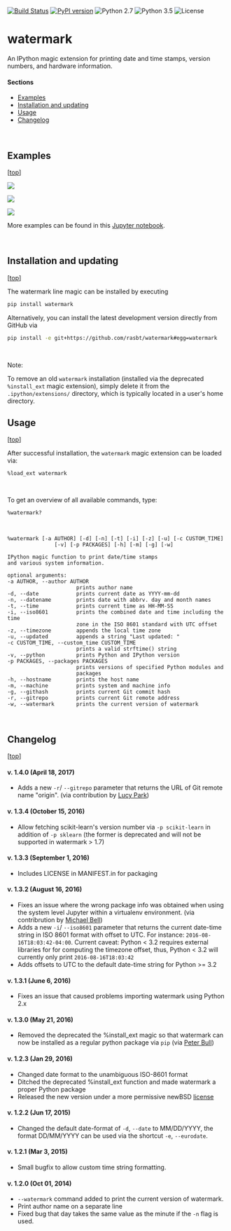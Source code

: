 [![Build Status](https://travis-ci.org/rasbt/watermark.svg?branch=master)](https://travis-ci.org/rasbt/watermark)
[![PyPI version](https://badge.fury.io/py/watermark.svg)](http://badge.fury.io/py/watermark)
![Python 2.7](https://img.shields.io/badge/python-2.7-blue.svg)
![Python 3.5](https://img.shields.io/badge/python-3.5-blue.svg)
![License](https://img.shields.io/badge/license-BSD-blue.svg)

watermark
=========

An IPython magic extension for printing date and time stamps, version numbers, and hardware information.
<br>


#### Sections

- [Examples](#examples)
- [Installation and updating](#installation-and-updating)
- [Usage](#usage)
- [Changelog](#changelog)

<br>

## Examples

[[top](#sections)]

![](https://github.com/rasbt/watermark/blob/master/docs/images/ex1.png)

![](https://github.com/rasbt/watermark/blob/master/docs/images/ex2.png)

![](https://github.com/rasbt/watermark/blob/master/docs/images/ex3.png)

More examples can be found in this [Jupyter notebook](https://github.com/rasbt/watermark/blob/master/docs/watermark.ipynb).

<br>

## Installation and updating

[[top](#sections)]

The watermark line magic can be installed by executing

```bash
pip install watermark
```

Alternatively, you can install the latest development version directly from GitHub via

```bash
pip install -e git+https://github.com/rasbt/watermark#egg=watermark
```

<br>

Note:

To remove an old `watermark` installation (installed via the deprecated `%install_ext` magic extension), simply delete it from the ``.ipython/extensions/`` directory, which is typically located in a user's home directory.


## Usage

[[top](#sections)]

After successful installation, the `watermark` magic extension can be loaded via:

	%load_ext watermark

<br>

To get an overview of all available commands, type:

	%watermark?

<br>


```
%watermark [-a AUTHOR] [-d] [-n] [-t] [-i] [-z] [-u] [-c CUSTOM_TIME]
               [-v] [-p PACKAGES] [-h] [-m] [-g] [-w]

IPython magic function to print date/time stamps
and various system information.

optional arguments:
-a AUTHOR, --author AUTHOR
                      prints author name
-d, --date            prints current date as YYYY-mm-dd
-n, --datename        prints date with abbrv. day and month names
-t, --time            prints current time as HH-MM-SS
-i, --iso8601         prints the combined date and time including the time
                      zone in the ISO 8601 standard with UTC offset
-z, --timezone        appends the local time zone
-u, --updated         appends a string "Last updated: "
-c CUSTOM_TIME, --custom_time CUSTOM_TIME
                      prints a valid strftime() string
-v, --python          prints Python and IPython version
-p PACKAGES, --packages PACKAGES
                      prints versions of specified Python modules and
                      packages
-h, --hostname        prints the host name
-m, --machine         prints system and machine info
-g, --githash         prints current Git commit hash
-r, --gitrepo         prints current Git remote address
-w, --watermark       prints the current version of watermark
```

<br>

## Changelog

[[top](#sections)]


#### v. 1.4.0 (April 18, 2017)

- Adds a new `-r`/ `--gitrepo` parameter that returns the URL of Git remote name "origin". (via contribution by [Lucy Park](https://github.com/e9t))

#### v. 1.3.4 (October 15, 2016)

- Allow fetching scikit-learn's version number via `-p scikit-learn` in addition of `-p sklearn` (the former is deprecated and will not be supported in watermark > 1.7)

#### v. 1.3.3 (September 1, 2016)

- Includes LICENSE in MANIFEST.in for packaging

#### v. 1.3.2 (August 16, 2016)

- Fixes an issue where the wrong package info was obtained when using the system level Jupyter within a virtualenv environment. (via contribrution by [Michael Bell](https://github.com/mrbell))
- Adds a new `-i`/ `--iso8601` parameter that returns the current date-time string in ISO 8601 format with offset to UTC. For instance: `2016-08-16T18:03:42-04:00`. Current caveat: Python < 3.2 requires external libraries for for computing the timezone offset, thus, Python < 3.2 will currently only print `2016-08-16T18:03:42`
- Adds offsets to UTC to the default date-time string for Python >= 3.2

#### v. 1.3.1 (June 6, 2016)

- Fixes an issue that caused problems importing watermark using Python 2.x

#### v. 1.3.0 (May 21, 2016)

- Removed the deprecated the %install_ext magic so that watermark can now be installed as a regular python package via `pip` (via [Peter Bull](https://github.com/pjbull))

#### v. 1.2.3 (Jan 29, 2016)
- Changed date format to the unambiguous ISO-8601 format
- Ditched the deprecated %install_ext function and made watermark a proper Python package
- Released the new version under a more permissive newBSD [license](./LICENSE)

#### v. 1.2.2 (Jun 17, 2015)
- Changed the default date-format of `-d`, `--date` to MM/DD/YYYY, the format DD/MM/YYYY can be used via the shortcut `-e`, `--eurodate`.

#### v. 1.2.1 (Mar 3, 2015)
- Small bugfix to allow custom time string formatting.

#### v. 1.2.0 (Oct 01, 2014)
- `--watermark` command added to print the current version of watermark.
- Print author name on a separate line
- Fixed bug that day takes the same value as the minute if the `-n` flag is used.
